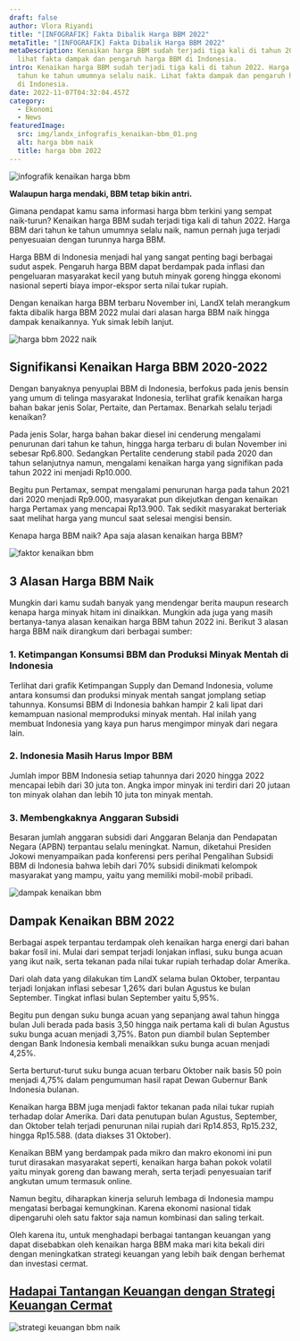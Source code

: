 ```yaml
---
draft: false
author: Vlora Riyandi
title: "[INFOGRAFIK] Fakta Dibalik Harga BBM 2022"
metaTitle: "[INFOGRAFIK] Fakta Dibalik Harga BBM 2022"
metaDescription: Kenaikan harga BBM sudah terjadi tiga kali di tahun 2022. Yuk
  lihat fakta dampak dan pengaruh harga BBM di Indonesia.
intro: Kenaikan harga BBM sudah terjadi tiga kali di tahun 2022. Harga BBM dari
  tahun ke tahun umumnya selalu naik. Lihat fakta dampak dan pengaruh harga BBM
  di Indonesia.
date: 2022-11-07T04:32:04.457Z
category:
  - Ekonomi
  - News
featuredImage:
  src: img/landx_infografis_kenaikan-bbm_01.png
  alt: harga bbm naik
  title: harga bbm 2022
---
```

![infografik kenaikan harga bbm](https://lh3.googleusercontent.com/WI4UGwVkuCDu7UFadwUyLLhhrbQr2LXv05foDgmz5UCE2GTl3A4XtJrQiFSQN5tiFu044gsEDAWbp-dzL97sW5t48IDxbG6HJ3ohjCrSezCdSz2QtETjTU6Ia-AYPQDQNHtxMFUVo4Ha58NnXJ6jbM77dM89IIpxqz8Fk9OV0xf5yhdIjwr0fOFkGPSGDg "infografik kenaikan harga bbm")

**Walaupun harga mendaki, BBM tetap bikin antri.**

Gimana pendapat kamu sama informasi harga bbm terkini yang sempat naik-turun? Kenaikan harga BBM sudah terjadi tiga kali di tahun 2022. Harga BBM dari tahun ke tahun umumnya selalu naik, namun pernah juga terjadi penyesuaian dengan turunnya harga BBM.

Harga BBM di Indonesia menjadi hal yang sangat penting bagi berbagai sudut aspek. Pengaruh harga BBM dapat berdampak pada inflasi dan pengeluaran masyarakat kecil yang butuh minyak goreng hingga ekonomi nasional seperti biaya impor-ekspor serta nilai tukar rupiah.

Dengan kenaikan harga BBM terbaru November ini, LandX telah merangkum fakta dibalik harga BBM 2022 mulai dari alasan harga BBM naik hingga dampak kenaikannya. Yuk simak lebih lanjut.

![harga bbm 2022 naik](https://lh4.googleusercontent.com/6zCb2AAd-AqB0Wi2kCpLn-3oQvypH_Gmx0bBSXX_pxOHVcts-yMqtM-gDX5Y0R85G5MHeJL4mlx2x28pd1nmlZLuREjaxU1D7cMS2p81vBLh6u9zGddgOSWE-JcuP43-3Py6Fomc8hXBsRoGnYI0Ot39uKdB16IzqVxXM3CGW0DxNT-Xw6mpKzqhtcFg1g "harga bbm 2022 naik")

## Signifikansi Kenaikan Harga BBM 2020-2022

Dengan banyaknya penyuplai BBM di Indonesia, berfokus pada jenis bensin yang umum di telinga masyarakat Indonesia, terlihat grafik kenaikan harga bahan bakar jenis Solar, Pertaite, dan Pertamax. Benarkah selalu terjadi kenaikan?

Pada jenis Solar, harga bahan bakar diesel ini cenderung mengalami penurunan dari tahun ke tahun, hingga harga terbaru di bulan November ini sebesar Rp6.800. Sedangkan Pertalite cenderung stabil pada 2020 dan tahun selanjutnya namun, mengalami kenaikan harga yang signifikan pada tahun 2022 ini menjadi Rp10.000.

Begitu pun Pertamax, sempat mengalami penurunan harga pada tahun 2021 dari 2020 menjadi Rp9.000, masyarakat pun dikejutkan dengan kenaikan harga Pertamax yang mencapai Rp13.900. Tak sedikit masyarakat berteriak saat melihat harga yang muncul saat selesai mengisi bensin.

Kenapa harga BBM naik? Apa saja alasan kenaikan harga BBM?

![faktor kenaikan bbm](https://lh5.googleusercontent.com/CfMlgWkOXHzUGF_GWzY0bqkjvzE_4dzLnB6SWwvKnSizcNWUVV01nKBbqvwdcny-JOnHX1cIZgorq37GVqeRLRP8g85txJ6rWFgQkIjWlWe04hfyVjHAvLW9IannEjYMdLyt8aGejtA8NT_Ps1Isif7PqraK-5jPAjVzU9rCh5SKjeUtNZt1q-hQEoAYUw "alasan harga bbm naik")

## 3 Alasan Harga BBM Naik 

Mungkin dari kamu sudah banyak yang mendengar berita maupun research kenapa harga minyak hitam ini dinaikkan. Mungkin ada juga yang masih bertanya-tanya alasan kenaikan harga BBM tahun 2022 ini. Berikut 3 alasan harga BBM naik dirangkum dari berbagai sumber:

### 1. Ketimpangan Konsumsi BBM dan Produksi Minyak Mentah di Indonesia

Terlihat dari grafik Ketimpangan Supply dan Demand Indonesia, volume antara konsumsi dan produksi minyak mentah sangat jomplang setiap tahunnya. Konsumsi BBM di Indonesia bahkan hampir 2 kali lipat dari kemampuan nasional memproduksi minyak mentah. Hal inilah yang membuat Indonesia yang kaya pun harus mengimpor minyak dari negara lain.

### 2. Indonesia Masih Harus Impor BBM

Jumlah impor BBM Indonesia setiap tahunnya dari 2020 hingga 2022 mencapai lebih dari 30 juta ton. Angka impor minyak ini terdiri dari 20 jutaan ton minyak olahan dan lebih 10 juta ton minyak mentah. 

### 3. Membengkaknya Anggaran Subsidi

Besaran jumlah anggaran subsidi dari Anggaran Belanja dan Pendapatan Negara (APBN) terpantau selalu meningkat. Namun, diketahui Presiden Jokowi menyampaikan pada konferensi pers perihal Pengalihan Subsidi BBM di Indonesia bahwa lebih dari 70% subsidi dinikmati kelompok masyarakat yang mampu, yaitu yang memiliki mobil-mobil pribadi.

![dampak kenaikan bbm](https://lh3.googleusercontent.com/jwb99vItK2Q4fAPa7krjrhkTlEEyHFrmGLAdhPIRztQkey04afL_079UqFu3JMEzArqmr72RcMgbmuqq7w5jqm9xMRCK29MYaJuI32FrdSDZ82Up-CciffbeOaIfL9qSgprEavwvUzZ-4IM6W7LNH6wBOXooqFQwumjDivZQv2IEYW6CyQkcm4gP66FQPQ "dampak kenaikan bbm")

## Dampak Kenaikan BBM 2022

Berbagai aspek terpantau terdampak oleh kenaikan harga energi dari bahan bakar fosil ini. Mulai dari sempat terjadi lonjakan inflasi, suku bunga acuan yang ikut naik, serta tekanan pada nilai tukar rupiah terhadap dolar Amerika.

Dari olah data yang dilakukan tim LandX selama bulan Oktober, terpantau terjadi lonjakan inflasi sebesar 1,26% dari bulan Agustus ke bulan September. Tingkat inflasi bulan September yaitu 5,95%. 

Begitu pun dengan suku bunga acuan yang sepanjang awal tahun hingga bulan Juli berada pada basis 3,50 hingga naik pertama kali di bulan Agustus suku bunga acuan menjadi 3,75%. Baton pun diambil bulan September dengan Bank Indonesia kembali menaikkan suku bunga acuan menjadi 4,25%.

Serta berturut-turut suku bunga acuan terbaru Oktober naik basis 50 poin menjadi 4,75% dalam pengumuman hasil rapat Dewan Gubernur Bank Indonesia bulanan.

Kenaikan harga BBM juga menjadi faktor tekanan pada nilai tukar rupiah terhadap dolar Amerika. Dari data penutupan bulan Agustus, September, dan Oktober telah terjadi penurunan nilai rupiah dari Rp14.853, Rp15.232, hingga Rp15.588. (data diakses 31 Oktober).

Kenaikan BBM yang berdampak pada mikro dan makro ekonomi ini pun turut dirasakan masyarakat seperti, kenaikan harga bahan pokok volatil yaitu minyak goreng dan bawang merah, serta terjadi penyesuaian tarif angkutan umum termasuk online.

Namun begitu, diharapkan kinerja seluruh lembaga di Indonesia mampu mengatasi berbagai kemungkinan. Karena ekonomi nasional tidak dipengaruhi oleh satu faktor saja namun kombinasi dan saling terkait.

Oleh karena itu, untuk menghadapi berbagai tantangan keuangan yang dapat disebabkan oleh kenaikan harga BBM maka mari kita bekali diri dengan meningkatkan strategi keuangan yang lebih baik dengan berhemat dan investasi cermat.

## [Hadapai Tantangan Keuangan dengan Strategi Keuangan Cermat](https://app.landx.id/?utm_source=Organic+Page&utm_medium=Content+Blog&utm_campaign=BlogLandX&utm_id=Blog)

![strategi keuangan bbm naik](https://lh3.googleusercontent.com/1pxPsKPYYdCgTbUGq6_0FectjZX7ywV-Xz3orAnae0KyXelqjucFSoIfhbVQSBUjXcDfNvwqVbJOZUKDBZHxfCAkdMIisR90cqta1uth7lf0kNPl4e3po76Yy3ANNW5XSFBysWyCoi_D4tbMhDG2SxjcVIJFeFbKs3zKEW65ilLc6F2sCdY7AjhBpSih8g "strategi keuangan bbm naik")